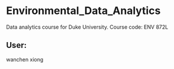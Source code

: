 # Environmental_Data_Analytics
Data analytics course for Duke University. Course code: ENV 872L

## User:
wanchen xiong

